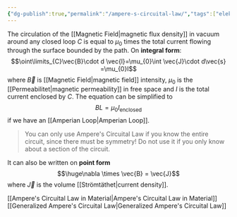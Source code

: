 ```yaml
---
{"dg-publish":true,"permalink":"/ampere-s-circuital-law/","tags":["elektromagnetiskfältteori"]}
---
```


The circulation of the [[Magnetic Field\|magnetic flux density]] in vacuum around any closed loop $C$ is equal to $\mu_{0}$ times the total current flowing through the surface bounded by the path. On **integral form**:
$$\oint\limits_{C}\vec{B}\cdot d \vec{l}=\mu_{0}\int \vec{J}\cdot d\vec{s} =\mu_{0}I$$
where $\vec{B}$ is [[Magnetic Field\|magnetic field]] intensity, $\mu_{0}$ is the [[Permeabilitet\|magnetic permeability]] in free space and $I$ is the total current enclosed by $C$. The equation can be simplified to 
$$
BL=\mu_{0}I_{\text{enclosed}}
$$
if we have an [[Amperian Loop\|Amperian Loop]]. 

> You can only use Ampere's Circuital Law if you know the entire circuit, since there must be symmetry! Do not use it if you only know about a section of the circuit.

It can also be written on **point form**
$$\huge\nabla \times \vec{B} = \vec{J}$$
where $\vec{J}$ is the volume [[Strömtäthet\|current density]].

[[Ampere's Circuital Law in Material\|Ampere's Circuital Law in Material]]
[[Generalized Ampere's Circuital Law\|Generalized Ampere's Circuital Law]]

